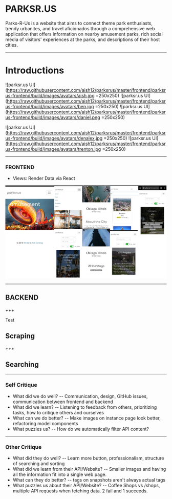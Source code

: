 # PARKSR.US

Parks-R-Us is a website that aims to connect theme park enthusiasts, trendy urbanites, and travel aficionados through a comprehensive web application that offers information on nearby amusement parks, rich social media of visitors' experiences at the parks, and descriptions of their host cities.

---

# Introductions
![parksr.us UI](https://raw.githubusercontent.com/aish12/parksrus/master/frontend/parksrus-frontend/build/images/avatars/aish.jpg =250x250) ![parksr.us UI](https://raw.githubusercontent.com/aish12/parksrus/master/frontend/parksrus-frontend/build/images/avatars/ben.jpg =250x250) ![parksr.us UI](https://raw.githubusercontent.com/aish12/parksrus/master/frontend/parksrus-frontend/build/images/avatars/daniel.png =250x250)

![parksr.us UI](https://raw.githubusercontent.com/aish12/parksrus/master/frontend/parksrus-frontend/build/images/avatars/denalex.jpg =250x250) ![parksr.us UI](https://raw.githubusercontent.com/aish12/parksrus/master/frontend/parksrus-frontend/build/images/avatars/trenton.jpg =250x250)


---

### FRONTEND

- Views: Render Data via React

![parksr.us UI](https://github.com/aish12/parksrus/raw/master/images/mobile-hero.jpg)

---

## BACKEND

+++

Test

## Scraping

+++

## Searching

---

### Self Critique
- What did we do well?
-- Communication, design, GitHub issues, communication between frontend and backend
- What did we learn?
-- Listening to feedback from others, prioritizing tasks, how to critique others and ourselves
- What can we do better?
-- Make images on instance page look better, refactoring model components
- What puzzles us?
-- How do we automatically filter API content?

---

### Other Critique
- What did they do well?
-- Learn more button, professionalism, structure of searching and sorting
- What did we learn from their API/Website?
-- Smaller images and having all the information fit into a single web page. 
- What can they do better?
-- tags on snapshots aren't always actual tags 
- What puzzles us about their API/Website?
-- Coffee Shops vs /shops, multiple API requests when fetching data. 2 fail and 1 succeeds. 
